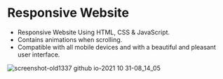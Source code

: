 # Responsive Website 
* Responsive Website Using HTML, CSS & JavaScript.
* Contains animations when scrolling.
* Compatible with all mobile devices and with a beautiful and pleasant user interface.

![screenshot-old1337 github io-2021 10 31-08_14_05](https://user-images.githubusercontent.com/48367838/139570661-2d1262d6-b747-4289-91d9-a66819d86164.png)
